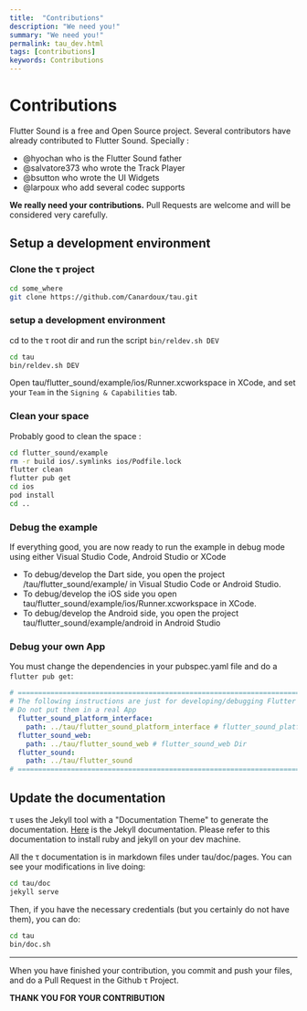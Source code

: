 ```yaml
---
title:  "Contributions"
description: "We need you!"
summary: "We need you!"
permalink: tau_dev.html
tags: [contributions]
keywords: Contributions
---
```


# Contributions

Flutter Sound is a free and Open Source project. Several contributors have already contributed to Flutter Sound. Specially :

- @hyochan who is the Flutter Sound father
- @salvatore373 who wrote the Track Player
- @bsutton who wrote the UI Widgets
- @larpoux who add several codec supports

**We really need your contributions.**
Pull Requests are welcome and will be considered very carefully.

## Setup a development environment

### Clone the &tau; project

```sh
cd some_where
git clone https://github.com/Canardoux/tau.git
```

### setup a development environment

cd to the &tau; root dir and run the script `bin/reldev.sh DEV`

```sh
cd tau
bin/reldev.sh DEV
```

Open tau/flutter_sound/example/ios/Runner.xcworkspace in XCode, and set your `Team` in the `Signing & Capabilities` tab.

### Clean your space

Probably good to clean the space :

```sh
cd flutter_sound/example
rm -r build ios/.symlinks ios/Podfile.lock
flutter clean
flutter pub get
cd ios
pod install
cd ..
```

### Debug the example

If everything good, you are now ready to run the example in debug mode using either Visual Studio Code, Android Studio or XCode

- To debug/develop the Dart side, you open the project /tau/flutter_sound/example/ in Visual Studio Code or Android Studio.
- To debug/develop the iOS side you open tau/flutter_sound/example/ios/Runner.xcworkspace in XCode.
- To debug/develop the Android side, you open the project tau/flutter_sound/example/android in Android Studio

### Debug your own App

You must change the dependencies in your pubspec.yaml file and do a `flutter pub get`:

```yaml
# ============================================================================
# The following instructions are just for developing/debugging Flutter Sound
# Do not put them in a real App
  flutter_sound_platform_interface:
    path: ../tau/flutter_sound_platform_interface # flutter_sound_platform_interface Dir
  flutter_sound_web:
    path: ../tau/flutter_sound_web # flutter_sound_web Dir
  flutter_sound: 
    path: ../tau/flutter_sound
# ============================================================================
```

## Update the documentation

&tau; uses the Jekyll tool with a "Documentation Theme" to generate the documentation.
[Here](https://idratherbewriting.com/documentation-theme-jekyll/) is the Jekyll documentation.
Please refer to this documentation to install ruby and jekyll on your dev machine.

All the &tau; documentation is in markdown files under tau/doc/pages.
You can see your modifications in live doing:

```sh
cd tau/doc
jekyll serve
```

Then, if you have the necessary credentials (but you certainly do not have them), you can do:

```sh
cd tau
bin/doc.sh
```

------------------

When you have finished your contribution, you commit and push your files, and do a Pull Request in the Github &tau; Project.

**THANK YOU FOR YOUR CONTRIBUTION**
